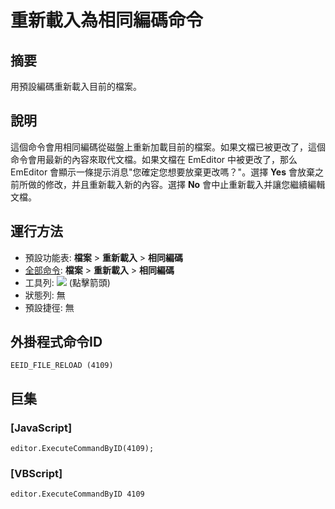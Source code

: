 # 重新載入為相同編碼命令

## 摘要

用預設編碼重新載入目前的檔案。

## 說明

這個命令會用相同編碼從磁盤上重新加載目前的檔案。如果文檔已被更改了，這個命令會用最新的內容來取代文檔。如果文檔在 EmEditor 中被更改了，那么 EmEditor 會顯示一條提示消息"您確定您想要放棄更改嗎？"。選擇 **Yes** 會放棄之前所做的修改，并且重新載入新的內容。選擇 **No** 會中止重新載入并讓您繼續編輯文檔。

## 運行方法

- 預設功能表: **檔案** \> **重新載入** \> **相同編碼**
- [全部命令](../tools/all_commands): **檔案** \> **重新載入**
\> **相同編碼**
- 工具列: ![](../../images/reload..png) (點擊箭頭)
- 狀態列: 無
- 預設捷徑: 無

## 外掛程式命令ID

```
EEID_FILE_RELOAD (4109)
```

## 巨集

### \[JavaScript\]

```
editor.ExecuteCommandByID(4109);
```

### \[VBScript\]

```
editor.ExecuteCommandByID 4109
```
